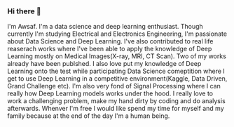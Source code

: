 ### Hi there 👋

I'm Awsaf. I'm a data science and deep learning enthusiast. Though currently I'm studying Electrical and Electronics Engineering, I'm passionate about Data Science and Deep Learning. I've also contributed to real life reaserach works where I've been able to apply the knowledge of Deep Learning mostly on Medical Images(X-ray, MRI, CT Scan). Two of my works already have been publshed. I also love put my knowledge of Deep Learning onto the test while participating Data Science comeptition where I get to use Deep Learning in a competitive environment(Kaggle, Data Driven, Grand Challenge etc). I'm also very fond of Signal Processing where I can really how Deep Learning models works under the hood. 
I really love to work a challenging problem, make my hand dirty by coding and do analysis afterwards. Whenver I'm free I would like spend my time for myself and my family because at the end of the day I'm a human being.
